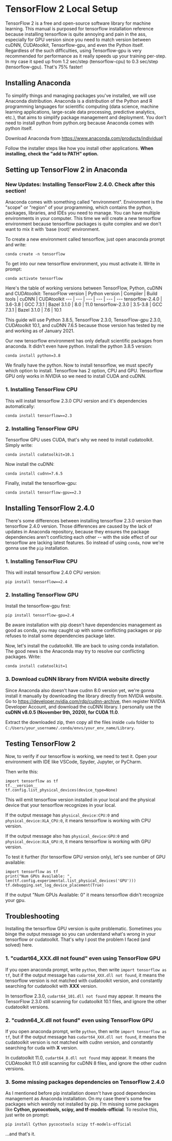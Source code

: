 # TensorFlow 2 Local Setup
TensorFlow 2 is a free and open-source software library for machine learning. This manual is purposed for tensorflow installation reference because installing tensorflow is quite annoying and pain in the ass, especially for GPU version since you need to match version between cuDNN, CUDAtoolkit, Tensorflow-gpu, and even the Python itself. Regardless of the such difficulties, using Tensorflow-gpu is very recommended for performance as it really speeds up your training per-step. In my case it sped up from 1.2 sec/step (tensorflow-cpu) to 0.3 sec/step (tensorflow-gpu). That's 75% faster!

## Installing Anaconda
To simplify things and managing packages you've installed, we will use Anaconda distribution. Anaconda is a distribution of the Python and R programming languages for scientific computing (data science, machine learning applications, large-scale data processing, predictive analytics, etc.), that aims to simplify package management and deployment. You don't need to install python from python.org because Anaconda comes with python itself.

Download Anaconda from https://www.anaconda.com/products/individual

Follow the installer steps like how you install other applications. **When installing,  check the "add to PATH" option.**

## Setting up TensorFlow 2 in Anaconda
### New Updates: Installing TensorFlow 2.4.0. Check after this section!
Anaconda comes with something called "environment". Environment is the "scope" or "region" of your programming, which contains the python, packages, libraries, and IDEs you need to manage. You can have multiple environments in your computer. This time we will create a new tensorflow environment because tensorflow packages is quite complex and we don't want to mix it with 'base (root)' environment.

To create a new environment called tensorflow, just open anaconda prompt and write:
  ```
  conda create -n tensorflow
  ```
To get into our new tensorflow environment, you must activate it. Write in prompt:
  ```
  conda activate tensorflow
  ```
Here's the table of working versions between TensorFlow, Python, cuDNN and CUDAtoolkit:
TensorFlow version | Python version	| Compiler | Build tools | cuDNN | CUDAtoolkit
 --- | --- | --- | --- | --- | ---
tensorflow-2.4.0 | 3.6-3.8 | GCC 7.3.1 | Bazel 3.1.0 | 8.0 | 11.0
tensorflow-2.3.0 | 3.5-3.8 | GCC 7.3.1 | Bazel 3.1.0 | 7.6 | 10.1

This guide will use Python 3.8.5, TensorFlow 2.3.0, TensorFlow-gpu 2.3.0, CUDAtoolkit 10.1, and cuDNN 7.6.5 because those version has tested by me and working as of January 2021.

Our new tensorflow environment has only default scientific packages from anaconda. It didn't even have python. Install the python 3.8.5 version:
  ```
  conda install python=3.8
  ```
We finally have the python. Now to install tensorflow, we must specify which option to install. Tensorflow has 2 option, CPU and GPU. Tensorflow GPU only works in NVIDIA so we need to install CUDA and cuDNN.

### 1. Installing TensorFlow CPU
This will install tensorflow 2.3.0 CPU version and it's dependencies automatically:
  ```
  conda install tensorflow==2.3
  ```
### 2. Installing TensorFlow GPU
Tensorflow GPU uses CUDA, that's why we need to install cudatoolkit. Simply write:
  ```
  conda install cudatoolkit=10.1
  ```
Now install the cuDNN:
  ```
  conda install cudnn=7.6.5
  ```
Finally, install the tensorflow-gpu:
  ```
  conda install tensorflow-gpu==2.3
  ````
## Installing TensorFlow 2.4.0
There's some differences between installing tensorflow 2.3.0 version than tensorflow 2.4.0 version. Those differences are caused by the lack of updates in Anaconda repository, because they ensures the package dependencies aren't conflicting each other -- with the side effect of our tensorflow are lacking latest features. So instead of using `conda`, now we're gonna use the `pip` installation.
### 1. Installing TensorFlow CPU
This will install tensorflow 2.4.0 CPU version:
  ```
  pip install tensorflow==2.4
  ```
### 2. Installing TensorFlow GPU
Install the tensorflow-gpu first:
  ```
  pip install tensorflow-gpu=2.4
  ```
Be aware installation with pip doesn't have dependencies management as good as conda, you may caught up with some conflicting packages or pip refuses to install some dependencies package later.

Now, let's install the cudatoolkit. We are back to using conda installation. The good news is the Anaconda may try to resolve our conflicting packages. Write:
  ```
  conda install cudatoolkit=1
  ```
### 3. Download cuDNN library from NVIDIA website directly
Since Anaconda also doesn't have cudnn 8.0 version yet, we're gonna install it manually by downloading the library directly from NVIDIA website. Go to https://developer.nvidia.com/rdp/cudnn-archive, then register NVIDIA Developer Account, and download the cuDNN library. I personally use the **cuDNN v8.0.5 (November 9th, 2020), for CUDA 11.0**.

Extract the downloaded zip, then copy all the files inside `cuda` folder to `C:/Users/your_username/.conda/envs/your_env_name/Library`.

## Testing TensorFlow 2
Now, to verify if our tensorflow is working, we need to test it. Open your environment with IDE like VSCode, Spyder, Jupyter, or PyCharm.

Then write this:
  ```
  import tensorflow as tf
  tf.__version__
  tf.config.list_physical_devices(device_type=None)
  ```
This will emit tensorflow version installed in your local and the physical device that your tensorflow recognizes in your local.

If the output message has `physical_device:CPU:0` and `physical_device:XLA_CPU:0`, it means tensorflow is working with CPU version.

If the output message also has `physical_device:GPU:0` and `physical_device:XLA_GPU:0`, it means tensorflow is working with GPU version.

To test it further (for tensorflow GPU version only), let's see number of GPU available:
  ```
  import tensorflow as tf
  print("Num GPUs Available: ", len(tf.config.experimental.list_physical_devices('GPU')))
  tf.debugging.set_log_device_placement(True)
  ```
If the output "Num GPUs Available: 0" it means tensorflow didn't recognize your gpu.

## Troubleshooting
Installing the tensorflow GPU version is quite problematic. Sometimes you binge the output message so you can understand what's wrong in your tensorflow or cudatoolkit. That's why I post the problem I faced (and solved) here.
### 1. "cudart64_XXX.dll not found" even using TensorFlow GPU
If you open anaconda prompt, write `python`, then write `import tensorflow as tf`, but if the output message has `cudart64_XXX.dll not found`, it means the tensorflow version is not matched with cudatoolkit version, and constantly searching for cudatoolkit with **XXX** version.

In tensorflow 2.3.0, `cudart64_101.dll not found` may appear. It means the TensorFlow 2.3.0 still scanning for cudatoolkit 10.1 files, and ignore the other cudatoolkit versions.
### 2. "cudnn64_X.dll not found" even using TensorFlow GPU
If you open anaconda prompt, write `python`, then write `import tensorflow as tf`, but if the output message has `cudart64_XXX.dll not found`, it means the cudatoolkit version is not matched with cudnn version, and constantly searching for cuda with **X** version.

In cudatoolkit 11.0, `cudart64_8.dll not found` may appear. It means the CUDAtoolkit 11.0 still scanning for cuDNN 8 files, and ignore the other cudnn versions.
### 3. Some missing packages dependencies on TensorFlow 2.4.0
As I mentioned before pip installation doesn't have good dependencies management as Anaconda installation. On my case there's some few packages which weirdly not installed by pip. I'm missing some packages like **Cython, pycocotools, scipy, and tf-models-official**. To resolve this, just write on prompt:
  ```
  pip install Cython pycocotools scipy tf-models-official
  ```
...and that's it.
